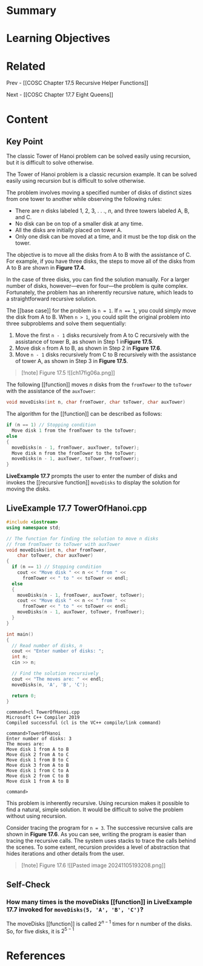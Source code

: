 # Summary

# Learning Objectives

# Related
Prev - [[COSC Chapter 17.5 Recursive Helper Functions]]

Next - [[COSC Chapter 17.7 Eight Queens]]
# Content
## Key Point
The classic Tower of Hanoi problem can be solved easily using recursion, but it is difficult to solve otherwise.

The Tower of Hanoi problem is a classic recursion example. It can be solved easily using recursion but is difficult to solve otherwise.

The problem involves moving a specified number of disks of distinct sizes from one tower to another while observing the following rules:
- There are _n_ disks labeled 1, 2, 3, . . ., _n_, and three towers labeled A, B, and C.
- No disk can be on top of a smaller disk at any time.
- All the disks are initially placed on tower A.
- Only one disk can be moved at a time, and it must be the top disk on the tower.

The objective is to move all the disks from A to B with the assistance of C. For example, if you have three disks, the steps to move all of the disks from A to B are shown in **Figure 17.4**.

In the case of three disks, you can find the solution manually. For a larger number of disks, however—even for four—the problem is quite complex. Fortunately, the problem has an inherently recursive nature, which leads to a straightforward recursive solution.

The [[base case]] for the problem is `n = 1`. If `n == 1`, you could simply move the disk from A to B. When `n > 1`, you could split the original problem into three subproblems and solve them sequentially:
1. Move the first `n - 1` disks recursively from A to C recursively with the assistance of tower B, as shown in Step 1 in **​Figure 17.5**​.
2. Move disk `n` from A to B, as shown in Step 2 in **Figure 17.6**.
3. Move `n - 1` disks recursively from C to B recursively with the assistance of tower A, as shown in Step 3 in **​Figure 17.5**​.

>[!note] Figure 17.5
>![[ch17fig06a.png]]

The following [[function]] moves _n_ disks from the `fromTower` to the `toTower` with the assistance of the `auxTower`:

```cpp
void moveDisks(int n, char fromTower, char toTower, char auxTower) 
```

The algorithm for the [[function]] can be described as follows:

```cpp
if (n == 1) // Stopping condition 
  Move disk 1 from the fromTower to the toTower; 
else 
{ 
  moveDisks(n - 1, fromTower, auxTower, toTower); 
  Move disk n from the fromTower to the toTower; 
  moveDisks(n - 1, auxTower, toTower, fromTower); 
} 
```

**LiveExample 17.7** prompts the user to enter the number of disks and invokes the [[recursive function]] `moveDisks` to display the solution for moving the disks.

## **LiveExample 17.7 TowerOfHanoi.cpp**
```cpp
#include <iostream>
using namespace std;

// The function for finding the solution to move n disks
// from fromTower to toTower with auxTower 
void moveDisks(int n, char fromTower,
    char toTower, char auxTower)
{
  if (n == 1) // Stopping condition
    cout << "Move disk " << n << " from " <<
      fromTower << " to " << toTower << endl;
  else
  {
    moveDisks(n - 1, fromTower, auxTower, toTower);
    cout << "Move disk " << n << " from " <<
      fromTower << " to " << toTower << endl;
    moveDisks(n - 1, auxTower, toTower, fromTower);
  }
}

int main()
{
  // Read number of disks, n
  cout << "Enter number of disks: ";
  int n;
  cin >> n;

  // Find the solution recursively
  cout << "The moves are: " << endl;
  moveDisks(n, 'A', 'B', 'C');

  return 0;
}
```
```
command>cl TowerOfHanoi.cpp
Microsoft C++ Compiler 2019 
Compiled successful (cl is the VC++ compile/link command)

command>TowerOfHanoi 
Enter number of disks: 3
The moves are: 
Move disk 1 from A to B
Move disk 2 from A to C
Move disk 1 from B to C
Move disk 3 from A to B
Move disk 1 from C to A
Move disk 2 from C to B
Move disk 1 from A to B

command>
```

This problem is inherently recursive. Using recursion makes it possible to find a natural, simple solution. It would be difficult to solve the problem without using recursion.

Consider tracing the program for `n = 3`. The successive recursive calls are shown in **​Figure 17.6**​. As you can see, writing the program is easier than tracing the recursive calls. The system uses stacks to trace the calls behind the scenes. To some extent, recursion provides a level of abstraction that hides iterations and other details from the user.

>[!note] Figure 17.6
>![[Pasted image 20241105193208.png]]

## Self-Check
### How many times is the moveDisks [[function]] in __LiveExample 17.7__ invoked for `moveDisks(5, 'A', 'B', 'C')`?

The moveDisks [[function]] is called $2^{n - 1}$ times for n number of the disks. So, for five disks, it is $2^{5 - 1}$
# References
